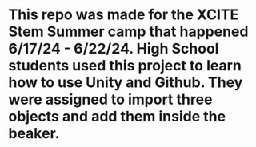 # This repo was made for the XCITE Stem Summer camp that happened 6/17/24 - 6/22/24. High School students used this project to learn how to use Unity and Github. They were assigned to import three objects and add them inside the beaker. 
